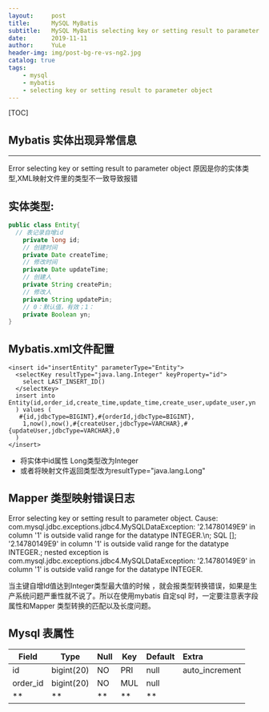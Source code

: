 ```yaml
---
layout:     post
title:      MySQL MyBatis 
subtitle:   MySQL MyBatis selecting key or setting result to parameter object
date:       2019-11-11
author:     YuLe
header-img: img/post-bg-re-vs-ng2.jpg
catalog: true
tags:
    - mysql
    - mybatis
    - selecting key or setting result to parameter object
---
```




[TOC]



## Mybatis 实体出现异常信息  

------

Error selecting key or setting result to parameter object
原因是你的实体类型,XML映射文件里的类型不一致导致报错

## 实体类型:

```java
public class Entity{
  // 表记录自增id
	private long id;
	// 创建时间
	private Date createTime;
	// 修改时间
	private Date updateTime;
	// 创建人
	private String createPin;
	// 修改人
	private String updatePin;
	// 0：默认值，有效；1：
	private Boolean yn;
}
```

## Mybatis.xml文件配置

```mysql
<insert id="insertEntity" parameterType="Entity">
  <selectKey resultType="java.lang.Integer" keyProperty="id">
    select LAST_INSERT_ID()
  </selectKey>
  insert into Entity(id,order_id,create_time,update_time,create_user,update_user,yn
  ) values (
   #{id,jdbcType=BIGINT},#{orderId,jdbcType=BIGINT},
    1,now(),now(),#{createUser,jdbcType=VARCHAR},#{updateUser,jdbcType=VARCHAR},0
  )
</insert>
```

* 将实体中id属性 Long类型改为Integer
* 或者将映射文件返回类型改为resultType="java.lang.Long"



## Mapper 类型映射错误日志

Error selecting key or setting result to parameter object. Cause: 
com.mysql.jdbc.exceptions.jdbc4.MySQLDataException: '2.14780149E9' in column '1' is outside valid range for the datatype INTEGER.\n; SQL []; '2.14780149E9' in column '1' is outside valid range for the datatype INTEGER.; nested exception is com.mysql.jdbc.exceptions.jdbc4.MySQLDataException: '2.14780149E9' in column '1' is outside valid range for the datatype INTEGER.

 当主键自增Id值达到Integer类型最大值的时候 ，就会报类型转换错误，如果是生产系统问题严重性就不说了。所以在使用mybatis 自定sql 时，一定要注意表字段属性和Mapper 类型转换的匹配以及长度问题。



## Mysql 表属性

| Field    | Type       | Null | Key  | Default | Extra          |
| -------- | ---------- | ---- | ---- | ------- | :------------- |
| id       | bigint(20) | NO   | PRI  | null    | auto_increment |
| order_id | bigint(20) | NO   | MUL  | null    |                |
| **       | **         | **   | **   | **      |                |